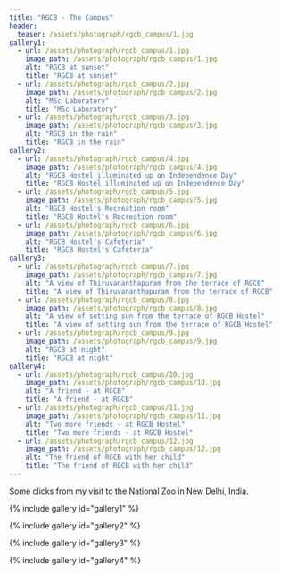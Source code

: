 ```yaml
---
title: "RGCB - The Campus"
header:
  teaser: /assets/photograph/rgcb_campus/1.jpg
gallery1:
  - url: /assets/photograph/rgcb_campus/1.jpg
    image_path: /assets/photograph/rgcb_campus/1.jpg
    alt: "RGCB at sunset"
    title: "RGCB at sunset"
  - url: /assets/photograph/rgcb_campus/2.jpg
    image_path: /assets/photograph/rgcb_campus/2.jpg
    alt: "MSc Laboratory"
    title: "MSc Laboratory"
  - url: /assets/photograph/rgcb_campus/3.jpg
    image_path: /assets/photograph/rgcb_campus/3.jpg
    alt: "RGCB in the rain"
    title: "RGCB in the rain"
gallery2:
  - url: /assets/photograph/rgcb_campus/4.jpg
    image_path: /assets/photograph/rgcb_campus/4.jpg
    alt: "RGCB Hostel illuminated up on Independence Day"
    title: "RGCB Hostel illuminated up on Independence Day"
  - url: /assets/photograph/rgcb_campus/5.jpg
    image_path: /assets/photograph/rgcb_campus/5.jpg
    alt: "RGCB Hostel's Recreation room"
    title: "RGCB Hostel's Recreation room"
  - url: /assets/photograph/rgcb_campus/6.jpg
    image_path: /assets/photograph/rgcb_campus/6.jpg
    alt: "RGCB Hostel's Cafeteria"
    title: "RGCB Hostel's Cafeteria"
gallery3:
  - url: /assets/photograph/rgcb_campus/7.jpg
    image_path: /assets/photograph/rgcb_campus/7.jpg
    alt: "A view of Thiruvananthapuram from the terrace of RGCB"
    title: "A view of Thiruvananthapuram from the terrace of RGCB"
  - url: /assets/photograph/rgcb_campus/8.jpg
    image_path: /assets/photograph/rgcb_campus/8.jpg
    alt: "A view of setting sun from the terrace of RGCB Hostel"
    title: "A view of setting sun from the terrace of RGCB Hostel"
  - url: /assets/photograph/rgcb_campus/9.jpg
    image_path: /assets/photograph/rgcb_campus/9.jpg
    alt: "RGCB at night"
    title: "RGCB at night"
gallery4:
  - url: /assets/photograph/rgcb_campus/10.jpg
    image_path: /assets/photograph/rgcb_campus/10.jpg
    alt: "A friend - at RGCB"
    title: "A friend - at RGCB"
  - url: /assets/photograph/rgcb_campus/11.jpg
    image_path: /assets/photograph/rgcb_campus/11.jpg
    alt: "Two more friends - at RGCB Hostel"
    title: "Two more friends - at RGCB Hostel"
  - url: /assets/photograph/rgcb_campus/12.jpg
    image_path: /assets/photograph/rgcb_campus/12.jpg
    alt: "The friend of RGCB with her child"
    title: "The friend of RGCB with her child"
---
```

Some clicks from my visit to the National Zoo in New Delhi, India.

{% include gallery id="gallery1" %}

{% include gallery id="gallery2" %}

{% include gallery id="gallery3" %}

{% include gallery id="gallery4" %}
